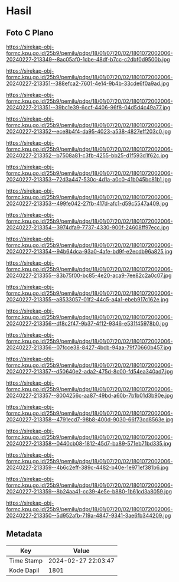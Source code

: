 # Hasil

## Foto C Plano

https://sirekap-obj-formc.kpu.go.id/25b9/pemilu/pdpr/18/01/07/20/02/1801072002006-20240227-213349--8ac05af0-1cbe-48df-b7cc-c2dbf0d9500b.jpg

https://sirekap-obj-formc.kpu.go.id/25b9/pemilu/pdpr/18/01/07/20/02/1801072002006-20240227-213351--388efca2-7601-4e14-9b4b-33cde6f0a9ad.jpg

https://sirekap-obj-formc.kpu.go.id/25b9/pemilu/pdpr/18/01/07/20/02/1801072002006-20240227-213351--39bc1e39-6ccf-4406-96f8-04d5d4c49a77.jpg

https://sirekap-obj-formc.kpu.go.id/25b9/pemilu/pdpr/18/01/07/20/02/1801072002006-20240227-213352--ece8b4f4-da95-4023-a538-4827eff203c0.jpg

https://sirekap-obj-formc.kpu.go.id/25b9/pemilu/pdpr/18/01/07/20/02/1801072002006-20240227-213352--b7508a81-c3fb-4255-bb25-d1f593d1f62c.jpg

https://sirekap-obj-formc.kpu.go.id/25b9/pemilu/pdpr/18/01/07/20/02/1801072002006-20240227-213353--72d3a447-530c-4d1a-a0c0-41b045bc81b1.jpg

https://sirekap-obj-formc.kpu.go.id/25b9/pemilu/pdpr/18/01/07/20/02/1801072002006-20240227-213353--499fe042-27fb-417d-afc1-d59c5547a409.jpg

https://sirekap-obj-formc.kpu.go.id/25b9/pemilu/pdpr/18/01/07/20/02/1801072002006-20240227-213354--3974dfa9-7737-4330-900f-24608ff97ecc.jpg

https://sirekap-obj-formc.kpu.go.id/25b9/pemilu/pdpr/18/01/07/20/02/1801072002006-20240227-213354--94b64dca-93a0-4afe-bd9f-e2ecdb96a825.jpg

https://sirekap-obj-formc.kpu.go.id/25b9/pemilu/pdpr/18/01/07/20/02/1801072002006-20240227-213355--83b75f00-bc85-4e20-aca9-7ee82c2a0c07.jpg

https://sirekap-obj-formc.kpu.go.id/25b9/pemilu/pdpr/18/01/07/20/02/1801072002006-20240227-213355--a8533057-01f2-44c5-a4a1-ebeb917c162e.jpg

https://sirekap-obj-formc.kpu.go.id/25b9/pemilu/pdpr/18/01/07/20/02/1801072002006-20240227-213356--df8c2f47-9b37-4f12-9346-e531f45978b0.jpg

https://sirekap-obj-formc.kpu.go.id/25b9/pemilu/pdpr/18/01/07/20/02/1801072002006-20240227-213356--07fcce38-8427-4bcb-94aa-79f70660b457.jpg

https://sirekap-obj-formc.kpu.go.id/25b9/pemilu/pdpr/18/01/07/20/02/1801072002006-20240227-213357--d50640e2-ada2-475d-8c00-fd54ea340ad7.jpg

https://sirekap-obj-formc.kpu.go.id/25b9/pemilu/pdpr/18/01/07/20/02/1801072002006-20240227-213357--8004256c-aa87-49bd-a60b-7b1b01d3b90e.jpg

https://sirekap-obj-formc.kpu.go.id/25b9/pemilu/pdpr/18/01/07/20/02/1801072002006-20240227-213358--4791ecd7-98b8-400d-9030-66f73cd8563e.jpg

https://sirekap-obj-formc.kpu.go.id/25b9/pemilu/pdpr/18/01/07/20/02/1801072002006-20240227-213358--0440cb08-1812-45d7-ba89-571eb71bd335.jpg

https://sirekap-obj-formc.kpu.go.id/25b9/pemilu/pdpr/18/01/07/20/02/1801072002006-20240227-213359--4b6c2eff-389c-4482-b40e-1e971ef381b6.jpg

https://sirekap-obj-formc.kpu.go.id/25b9/pemilu/pdpr/18/01/07/20/02/1801072002006-20240227-213359--8b24aa41-cc39-4e5e-b880-1b61cd3a8059.jpg

https://sirekap-obj-formc.kpu.go.id/25b9/pemilu/pdpr/18/01/07/20/02/1801072002006-20240227-213350--5d952afb-719a-4847-9341-3ae6fb344209.jpg


## Metadata

| Key        | Value               |
| ---------- | ------------------- |
| Time Stamp | 2024-02-27 22:03:47 |
| Kode Dapil | 1801                |



